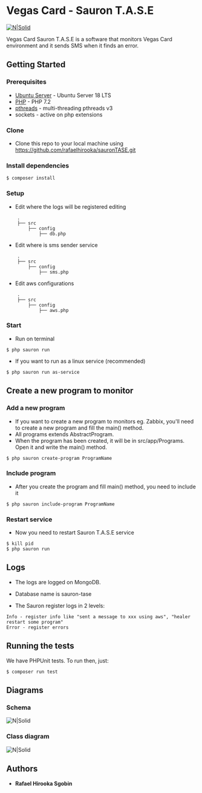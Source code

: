 # Vegas Card - Sauron T.A.S.E
[![N|Solid](https://vegascard.com.br/images/powered-by.png)](https://nodesource.com/products/nsolid)

Vegas Card Sauron T.A.S.E is a software that monitors Vegas Card environment and it sends SMS when it finds an error.

## Getting Started

### Prerequisites

* [Ubuntu Server](https://www.ubuntu.com/download/server) - Ubuntu Server 18 LTS
* [PHP](http://php.net/downloads.php) - PHP 7.2
* [pthreads](https://github.com/krakjoe/pthreads) - multi-threading pthreads v3
* sockets - active on php extensions

### Clone
* Clone this repo to your local machine using https://github.com/rafaelhirooka/sauronTASE.git

### Install dependencies
```
$ composer install
```

### Setup
* Edit where the logs will be registered editing
```
    .
    ├── src
        ├── config
            ├── db.php
```

* Edit where is sms sender service
```
    .
    ├── src
        ├── config
            ├── sms.php
```

* Edit aws configurations
```
    .
    ├── src
        ├── config
            ├── aws.php
```

### Start
* Run on terminal
```
$ php sauron run
```

* If you want to run as a linux service (recommended)
```
$ php sauron run as-service
```

## Create a new program to monitor

### Add a new program
* If you want to create a new program to monitors eg. Zabbix, you'll need to create a new program and fill the main() method. 
* All programs extends AbstractProgram.
* When the program has been created, it will be in src/app/Programs. Open it and write the main() method.

```
$ php sauron create-program ProgramName
```

### Include program
* After you create the program and fill main() method, you need to include it
```
$ php sauron include-program ProgramName
```

### Restart service
* Now you need to restart Sauron T.A.S.E service
```
$ kill pid
$ php sauron run
```

## Logs
* The logs are logged on MongoDB.

* Database name is sauron-tase

* The Sauron register logs in 2 levels:
```
Info - register info like "sent a message to xxx using aws", "healer restart some program"
Error - register errors 
```


## Running the tests

We have PHPUnit tests. To run then, just:

```
$ composer run test
```

## Diagrams

### Schema
![N|Solid](https://vegascard.com.br/images/monitoring-system.jpg)

### Class diagram
![N|Solid](https://vegascard.com.br/images/monitoring-system-class.jpg)



## Authors

* **Rafael Hirooka Sgobin**
